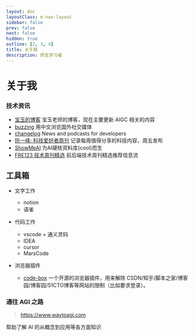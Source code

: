 ```yaml
---
layout: doc
layoutClass: m-nav-layout
sidebar: false
prev: false
next: false
hidden: true
outline: [2, 3, 4]
title: 关于我
description: 终生学习者
---
```


<style src="/.vitepress/theme/style.scss"></style>

<script setup>
import { NAV_DATA } from '/.vitepress/theme/utils/urls'
</script>

# 关于我

### 技术资讯

- [宝玉的博客](https://baoyu.io/) 宝玉老师的博客，现在主要更新 AIGC 相关的内容
- [buzzing](https://www.buzzing.cc/) 用中文浏览国外社交媒体
- [changelog](https://changelog.com/) News and podcasts for developers
- [阮一峰: 科技爱好者周刊](https://www.ruanyifeng.com/blog/archives.html) 记录每周值得分享的科技内容，周五发布
- [ShowMeAI](https://juejin.cn/user/554605767047053/posts) 为AI硬核资料库(cool)而生
- [FRE123 技术周刊精选](https://www.fre321.com/weekly) 前后端技术周刊精选推荐信息流

## 工具箱

<MNavLinks v-for="{title, items} in NAV_DATA" :title="title" :items="items"/>

- 文字工作
  + notion
  + 语雀

- 代码工作
  + vscode + 通义灵码
  + IDEA
  + cursor 
  + MarsCode

- 浏览器插件
  + [code-box](https://github.com/027xiguapi/code-box) 一个开源的浏览器插件，用来解除 CSDN/知乎/脚本之家/博客园/博客园/51CTO博客等网站的限制（比如要求登录）。

### 通往 AGI 之路
> https://www.waytoagi.com

帮助了解 AI 的从概念到应用等各方面知识